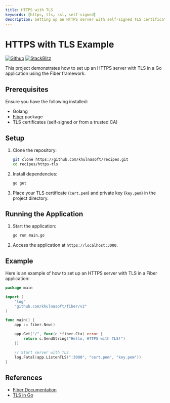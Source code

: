 ```yaml
---
title: HTTPS with TLS
keywords: [https, tls, ssl, self-signed]
description: Setting up an HTTPS server with self-signed TLS certificates.
---
```


# HTTPS with TLS Example

[![Github](https://img.shields.io/static/v1?label=&message=Github&color=2ea44f&style=for-the-badge&logo=github)](https://github.com/khulnasoft/recipes/tree/master/https-tls) [![StackBlitz](https://img.shields.io/static/v1?label=&message=StackBlitz&color=2ea44f&style=for-the-badge&logo=StackBlitz)](https://stackblitz.com/github/khulnasoft/recipes/tree/master/https-tls)

This project demonstrates how to set up an HTTPS server with TLS in a Go application using the Fiber framework.

## Prerequisites

Ensure you have the following installed:

- Golang
- [Fiber](https://github.com/khulnasoft/fiber) package
- TLS certificates (self-signed or from a trusted CA)

## Setup

1. Clone the repository:
    ```sh
    git clone https://github.com/khulnasoft/recipes.git
    cd recipes/https-tls
    ```

2. Install dependencies:
    ```sh
    go get
    ```

3. Place your TLS certificate (`cert.pem`) and private key (`key.pem`) in the project directory.

## Running the Application

1. Start the application:
    ```sh
    go run main.go
    ```

2. Access the application at `https://localhost:3000`.

## Example

Here is an example of how to set up an HTTPS server with TLS in a Fiber application:

```go
package main

import (
    "log"
    "github.com/khulnasoft/fiber/v2"
)

func main() {
    app := fiber.New()

    app.Get("/", func(c *fiber.Ctx) error {
        return c.SendString("Hello, HTTPS with TLS!")
    })

    // Start server with TLS
    log.Fatal(app.ListenTLS(":3000", "cert.pem", "key.pem"))
}
```

## References

- [Fiber Documentation](https://docs.khulnasoft.io)
- [TLS in Go](https://golang.org/pkg/crypto/tls/)
